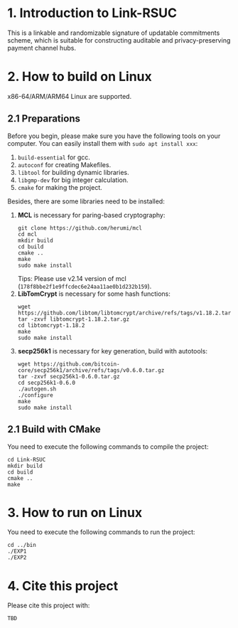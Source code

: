 # 1. Introduction to Link-RSUC
This is a linkable and randomizable signature of updatable commitments scheme, which is suitable for constructing auditable and privacy-preserving payment channel hubs.

# 2. How to build on Linux
x86-64/ARM/ARM64 Linux are supported. 

## 2.1 Preparations

Before you begin, please make sure you have the following tools on your computer. You can easily install them with `sudo apt install xxx`:
1. `build-essential` for gcc.
2. `autoconf` for creating Makefiles.
3. `libtool` for building dynamic libraries.
4. `libgmp-dev` for big integer calculation.
5. `cmake` for making the project.


Besides, there are some libraries need to be installed:

1. **MCL** is necessary for paring-based cryptography:
    ```
    git clone https://github.com/herumi/mcl
    cd mcl
    mkdir build
    cd build
    cmake ..
    make
    sudo make install
    ```
    Tips: Please use v2.14 version of mcl (`178f8bbe2f1e9ffcdec6e24aa11ae0b1d232b159`).
2. **LibTomCrypt** is necessary for some hash functions:
    ```
    wget https://github.com/libtom/libtomcrypt/archive/refs/tags/v1.18.2.tar.gz
    tar -zxvf libtomcrypt-1.18.2.tar.gz
    cd libtomcrypt-1.18.2
    make
    sudo make install
    ```
3. **secp256k1** is necessary for key generation, build with autotools:
    ```
    wget https://github.com/bitcoin-core/secp256k1/archive/refs/tags/v0.6.0.tar.gz
    tar -zxvf secp256k1-0.6.0.tar.gz
    cd secp256k1-0.6.0
    ./autogen.sh
    ./configure
    make
    sudo make install
    ```

## 2.1 Build with CMake
You need to execute the following commands to compile the project:
```
cd Link-RSUC
mkdir build
cd build
cmake ..
make
```

# 3. How to run on Linux
You need to execute the following commands to run the project:
```
cd ../bin
./EXP1
./EXP2
```

# 4. Cite this project
Please cite this project with:
```
TBD
```
